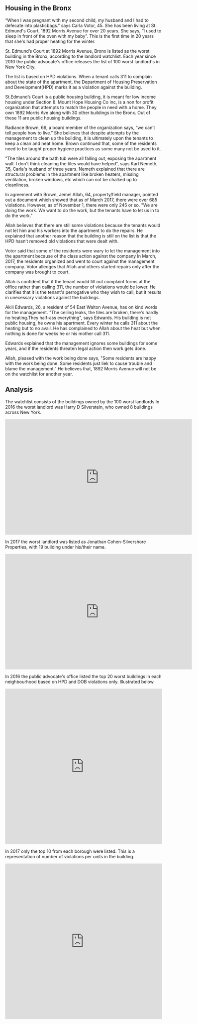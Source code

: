 ## Housing in the Bronx 

“When I was pregnant with my second child, my husband and I had to defecate into plasticbags.” says Carla Votor, 45. She has been living at St. Edmund's Court, 1892 Morris Avenue for over 20 years. She says, “I used to sleep in front of the oven with my baby”. This is the first time in 20 years that she's had proper heating for the winter.

St. Edmund’s Court at 1892 Morris Avenue, Bronx is listed as the worst building in the Bronx, according to the landlord watchlist. Each year since 2010 the public advocate's office releases the list of 100 worst landlord's in New York City. 

The list is based on HPD violations. When a tenant calls 311 to complain about the state of the apartment, the Department of Housing Preservation and Development(HPD) marks it as a violation against the building.     

St.Edmund’s Court is a public housing building, it is meant for low income housing under Section 8. Mount Hope Housing Co Inc, is a non for profit organization that attempts to match the people in need with a home. They own 1892 Morris Ave along with 30 other buildings in the Bronx. Out of these 11 are public housing buildings. 

Radiance Brown, 69, a board member of the organization says, “we can’t tell people how to live.” She believes that despite attempts by the management to clean up the building, it is ultimately upon the tenants to keep a clean and neat home. Brown continued that, some of the residents need to be taught proper hygiene practices as some many not be used to it. 

"The tiles around the bath tub were all falling out, exposing the apartment wall. I don't think cleaning the tiles would have helped", says Karl Nemeth, 35, Carla's husband of three years. Nemeth explained that there are structural problems in the apartment like broken heaters, missing ventilation, broken windows, etc which can not be chalked up to cleanliness.

In agreement with Brown, Jemel Allah, 64, property/field manager, pointed out a document which showed that as of March 2017, there were over 685 violations. However, as of November 1, there were only 245 or so. "We are doing the work. We want to do the work, but the tenants have to let us in to do the work." 

Allah believes that there are still some violations because the tenants would not let him and his workers into the apartment to do the repairs. He explained that another reason that the building is still on the list is that,the HPD hasn’t removed old violations that were dealt with. 

Votor said that some of the residents were wary to let the management into the apartment because of the class action against the company In March, 2017, the residents organized and went to court against the management company. Votor alledges that Allah and others started repairs only after the company was brought to court. 

Allah is confident that if the tenant would fill out complaint forms at the office rather than calling 311, the number of violations would be lower. He clarifies that it is the tenant's perrogative who they wish to call, but it results in unecessary violations against the buildings.

Akili Edwards, 26, a resident of 54 East Walton Avenue, has on kind words for the management. "The ceiling leaks, the tiles are broken, there's hardly no heating.They half-ass everything", says Edwards. His building is not public housing, he owns his apartment. Every winter he calls 311 about the heating but to no avail. He has complained to Allah about the heat but when nothing is done for weeks he or his mother call 311. 

Edwards explained that the management ignores some buildings for some years, and if the residents threaten legal action then work gets done. 

Allah, pleased with the work being done says, "Some residents are happy with the work being done. Some residents just liek to cause trouble and blame the management." He believes that, 1892 Morris Avenue will not be on the watchlist for another year.


## Analysis
The watchlist consists of the buildings owned by the 100 worst landlords
In 2016 the worst landlord was Harry D Silverstein, who owned 8 buildings across New York.
<iframe width="600" height="371" seamless frameborder="0" scrolling="no" src="https://docs.google.com/a/columbia.edu/spreadsheets/d/e/2PACX-1vRRV704dvVpjyeEQB0MMvNpMpPQP1wuJs3fmFDvZk5cjbvCUm1HWFgqljZPZuD--dWC9msLCF23GuqP/pubchart?oid=1722008309&amp;format=interactive"></iframe>


In 2017 the worst landlord was listed as Jonathan Cohen-Silvershore Properties, with 19 building under his/their name.
<iframe width="600" height="371" seamless frameborder="0" scrolling="no" src="https://docs.google.com/a/columbia.edu/spreadsheets/d/e/2PACX-1vRRV704dvVpjyeEQB0MMvNpMpPQP1wuJs3fmFDvZk5cjbvCUm1HWFgqljZPZuD--dWC9msLCF23GuqP/pubchart?oid=1603113859&amp;format=interactive"></iframe>


In 2016 the public advocate's office listed the top 20 worst buildings in each neighbourhood based on HPD and DOB violations only. Illustrated below.
<iframe width='100%' height='500px' frameborder='0' src='https://nehap3.carto.com/builder/ff6f15d2-7623-4210-9770-d2230b2f84b2/embed'></iframe>


In 2017 only the top 10 from each borough were listed. This is a representation of number of violations per units in the building.
<iframe width='100%' height='500px' frameborder='0' src='https://nehap3.carto.com/builder/099d4865-a82c-47ae-a084-75e3d8915360/embed'></iframe>
